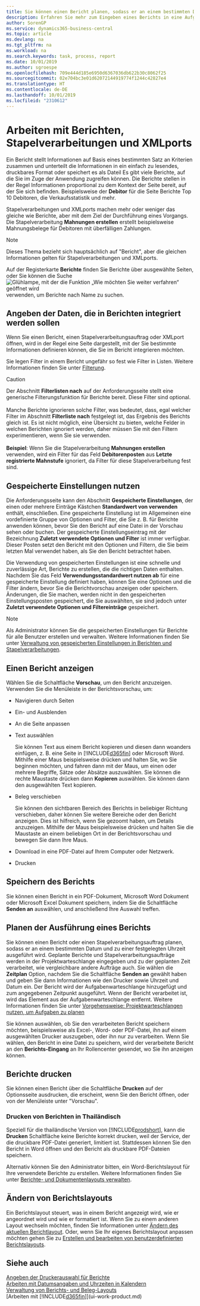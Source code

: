 ```yaml
---
title: Sie können einen Bericht planen, sodass er an einem bestimmten Datum und zu einer festgelegten Uhrzeit ausgeführt wird | Microsoft Docs
description: Erfahren Sie mehr zum Eingeben eines Berichts in eine Aufgabenwarteschlange und das Planen der Verarbeitung an einem bestimmten Datum und Uhrzeit.
author: SorenGP
ms.service: dynamics365-business-central
ms.topic: article
ms.devlang: na
ms.tgt_pltfrm: na
ms.workload: na
ms.search.keywords: task, process, report
ms.date: 10/01/2019
ms.author: sgroespe
ms.openlocfilehash: 709e444d185e6950d6367036db622b30c8062f25
ms.sourcegitcommit: 02e704bc3e01d62072144919774f1244c42827e4
ms.translationtype: HT
ms.contentlocale: de-DE
ms.lasthandoff: 10/01/2019
ms.locfileid: "2310612"
---
```

# <a name="working-with-reports-batch-jobs-and-xmlports"></a>Arbeiten mit Berichten, Stapelverarbeitungen und XMLports
Ein Bericht stellt Informationen auf Basis eines bestimmten Satz an Kriterien zusammen und unterteilt die Informationen in ein einfach zu lesendes, druckbares Format oder speichert es als Dateil Es gibt viele Berichte, auf die Sie im Zuge der Anwendung zugreifen können. Die Berichte stellen in der Regel Informationen proportional zu dem Kontext der Seite bereit, auf der Sie sich befinden. Beispielsweise der **Debitor** für die Seite Berichte Top 10 Debitoren, die Verkaufsstatistik und mehr.

Stapelverarbeitungen und XMLports machen mehr oder weniger das gleiche wie Berichte, aber mit dem Ziel der Durchführung eines Vorgangs. Die Stapelverarbeitung **Mahnungen erstellen** erstellt beispielsweise Mahnungsbelege für Debitoren mit überfälligen Zahlungen.  

> [!NOTE]
> Dieses Thema bezieht sich hauptsächlich auf "Bericht", aber die gleichen Informationen gelten für Stapelverarbeitungen und XMLports.

Auf der Registerkarte **Berichte** finden Sie Berichte über ausgewählte Seiten, oder Sie können die Suche ![Glühlampe, mit der die Funktion „Wie möchten Sie weiter verfahren“ geöffnet wird](media/ui-search/search_small.png "„Wie möchten Sie weiter verfahren“") verwenden, um Berichte nach Name zu suchen.

## <a name="specifying-the-data-to-include-in-reports"></a>Angeben der Daten, die in Berichten integriert werden sollen
Wenn Sie einen Bericht, einen Stapelverarbeitungsauftrag oder XMLport öffnen, wird in der Regel eine Seite dargestellt, mit der Sie bestimmte Informationen definieren können, die Sie im Bericht integrieren möchten.

Sie legen Filter in einem Bericht ungefähr so fest wie Filter in Listen. Weitere Informationen finden Sie unter [Filterung](ui-enter-criteria-filters.md#-filtering).

> [!Caution]
> Der Abschnitt **Filterlisten nach** auf der Anforderungsseite stellt eine generische Filterungsfunktion für Berichte bereit. Diese Filter sind optional.<br /><br /> Manche Berichte ignorieren solche Filter, was bedeutet, dass, egal welcher Filter im Abschnitt **Filterliste nach** festgelegt ist, das Ergebnis des Berichts gleich ist. Es ist nicht möglich, eine Übersicht zu bieten, welche Felder in welchen Berichten ignoriert werden, daher müssen Sie mit den Filtern experimentieren, wenn Sie sie verwenden.<br /><br />
**Beispiel**: Wenn Sie die Stapelverarbeitung **Mahnungen erstellen** verwenden, wird ein Filter für das Feld **Debitorenposten** aus **Letzte registrierte Mahnstufe** ignoriert, da Filter für diese Stapelverarbeitung fest sind.

## <a name="SavedSettings"></a>Gespeicherte Einstellungen nutzen
Die Anforderungsseite kann den Abschnitt **Gespeicherte Einstellungen**, der einen oder mehrere Einträge Kästchen **Standardwert von verwenden** enthält, einschließen. Eine gespeicherte Einstellung ist im Allgemeinen eine vordefinierte Gruppe von Optionen und Filter, die Sie z. B. für Berichte anwenden können, bevor Sie den Bericht auf eine Datei in der Vorschau sehen oder buchen. Der gespeicherte Einstellungseintrag mit der Bezeichnung **Zuletzt verwendete Optionen und Filter** ist immer verfügbar. Dieser Posten setzt den Bericht mit den Optionen und Filtern, die Sie beim letzten Mal verwendet haben, als Sie den Bericht betrachtet haben.

Die Verwendung von gespeicherten Einstellungen ist eine schnelle und zuverlässige Art, Berichte zu erstellen, die die richtigen Daten enthalten. Nachdem Sie das Feld **Verwendungsstandardwert nutzen ab** für eine gespeicherte Einstellung definiert haben, können Sie eine Optionen und die Filter ändern, bevor Sie die Berichtvorschau anzeigen oder speichern. Änderungen, die Sie machen, werden nicht in den gespeicherten Einstellungsposten gespeichert, die Sie auswählten, sie sind jedoch unter **Zuletzt verwendete Optionen und Filtereinträge** gespeichert.

>[!NOTE]
>Als Administrator können Sie die gespeicherten Einstellungen für Berichte für alle Benutzer erstellen und verwalten. Weitere Informationen finden Sie unter [Verwaltung von gespeicherten Einstellungen in Berichten und Stapelverarbeitungen](reports-saving-reusing-settings.md).

## <a name="previewing-a-report"></a>Einen Bericht anzeigen
Wählen Sie die Schaltfläche **Vorschau**, um den Bericht anzuzeigen. Verwenden Sie die Menüleiste in der Berichtsvorschau, um:

-   Navigieren durch Seiten
-   Ein- und Ausblenden
-   An die Seite anpassen
-   Text auswählen

    Sie können Text aus einem Bericht kopieren und diesen dann woanders einfügen, z. B. eine Seite in [!INCLUDE[d365fin](includes/d365fin_md.md)] oder Microsoft Word.  Mithilfe einer Maus beispielsweise drücken und halten Sie, wo Sie beginnen möchten, und fahren dann mit der Maus, um einen oder mehrere Begriffe, Sätze oder Absätze auszuwählen. Sie können die rechte Maustaste drücken dann **Kopieren** auswählen. Sie können dann den ausgewählten Text kopieren.
-   Beleg verschieben

    Sie können den sichtbaren Bereich des Berichts in beliebiger Richtung verschieben, daher können Sie weitere Bereiche oder den Bericht anzeigen. Dies ist hilfreich, wenn Sie gezoomt haben, um Details anzuzeigen.  Mithilfe der Maus beispielsweise drücken und halten Sie die Maustaste an einem beliebigen Ort in der Berichtsvorschau und bewegen Sie dann Ihre Maus.

-   Download in eine PDF-Datei auf Ihrem Computer oder Netzwerk.
-   Drucken

## <a name="saving-a-report"></a>Speichern des Berichts
Sie können einen Bericht in ein PDF-Dokument, Microsoft Word Dokument oder Microsoft Excel Dokument speichern, indem Sie die Schaltfläche **Senden an** auswählen, und anschließend Ihre Auswahl treffen.

## <a name="ScheduleReport"></a> Planen der Ausführung eines Berichts
Sie können einen Bericht oder einen Stapelverarbeitungsauftrag planen, sodass er an einem bestimmten Datum und zu einer festgelegten Uhrzeit ausgeführt wird. Geplante Berichte und Stapelverarbeitungsaufträge werden in der Projektwarteschlange eingegeben und zu der geplanten Zeit verarbeitet, wie vergleichbare andere Aufträge auch. Sie wählen die **Zeitplan** Option, nachdem Sie die Schaltfläche **Senden an** gewählt haben und geben Sie dann Informationen wie den Drucker sowie Uhrzeit und Datum ein. Der Bericht wird der Aufgabenwarteschlange hinzugefügt und zum angegebenen Zeitpunkt ausgeführt. Wenn der Bericht verarbeitet ist, wird das Element aus der Aufgabenwarteschlange entfernt. Weitere Informationen finden Sie unter [Vorgehensweise: Projektwarteschlangen nutzen, um Aufgaben zu planen](admin-job-queues-schedule-tasks.md)

Sie können auswählen, ob Sie den verarbeiteten Bericht speichern möchten, beispielsweise als Excel-, Word- oder PDF-Datei, ihn auf einem ausgewählten Drucker auszugeben, oder ihn nur zu verarbeiten. Wenn Sie wählen, den Bericht in eine Datei zu speichern, wird der verarbeitete Bericht an den **Berichts-Eingang** an Ihr Rollencenter gesendet, wo Sie ihn anzeigen können.

## <a name="PrintReport"></a>Berichte drucken
Sie können einen Bericht über die Schaltfläche **Drucken** auf der Optionsseite ausdrucken, die erscheint, wenn Sie den Bericht öffnen, oder von der Menüleiste unter "Vorschau".  

### <a name="printing-reports-in-thai"></a>Drucken von Berichten in Thailändisch
Speziell für die thailändische Version von [!INCLUDE[prodshort](includes/prodshort.md)], kann die **Drucken** Schaltfläche keine Berichte korrekt drucken, weil der Service, der die druckbare PDF-Datei generiert, limitiert ist. Stattdessen können Sie den Bericht in Word öffnen und den Bericht als druckbare PDF-Dateien speichern.  

Alternativ können Sie den Administrator bitten, ein Word-Berichtslayout für Ihre verwendete Berichte zu erstellen. Weitere Informationen finden Sie unter [Berichte- und Dokumentenlayouts verwalten](ui-manage-report-layouts.md).  

## <a name="changing-report-layouts"></a>Ändern von Berichtslayouts
Ein Berichtslayout steuert, was in einem Bericht angezeigt wird, wie er angeordnet wird und wie er formatiert ist. Wenn Sie zu einem anderen Layout wechseln möchten, finden Sie Informationen unter [Ändern des aktuellen Berichtlayout](ui-how-change-layout-currently-used-report.md). Oder, wenn Sie Ihr eigenes Berichtslayout anpassen möchten gehen Sie zu [Erstellen und bearbeiten von benutzerdefinierten Berichtslayouts](ui-how-create-custom-report-layout.md).

## <a name="see-also"></a>Siehe auch
[Angeben der Druckerauswahl für Berichte](ui-specify-printer-selection-reports.md)  
[Arbeiten mit Datumsangaben und Uhrzeiten in Kalendern](ui-enter-date-ranges.md)  
[Verwaltung von Berichts- und Beleg-Layouts](ui-manage-report-layouts.md)  
[Arbeiten mit [!INCLUDE[d365fin](includes/d365fin_md.md)]](ui-work-product.md)
